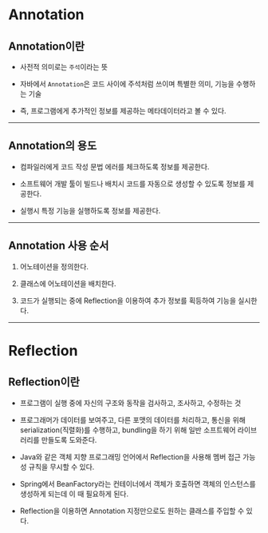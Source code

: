 # Annotation
## Annotation이란

* 사전적 의미로는 `주석`이라는 뜻

* 자바에서 `Annotation`은 코드 사이에 주석처럼 쓰이며 특별한 의미, 기능을 수행하는 기술

* 즉, 프로그램에게 추가적인 정보를 제공하는 메타데이터라고 볼 수 있다.
---
## Annotation의 용도

* 컴파일러에게 코드 작성 문법 에러를 체크하도록 정보를 제공한다.

* 소프트웨어 개발 툴이 빌드나 배치시 코드를 자동으로 생성할 수 있도록 정보를 제공한다.

* 실행시 특정 기능을 실행하도록 정보를 제공한다.
---
## Annotation 사용 순서

1. 어노테이션을 정의한다.

2. 클래스에 어노테이션을 배치한다.

3. 코드가 실행되는 중에 Reflection을 이용하여 추가 정보를 획등하여 기능을 실시한다.
---
# Reflection
## Reflection이란

* 프로그램이 실행 중에 자신의 구조와 동작을 검사하고, 조사하고, 수정하는 것

* 프로그래머가 데이터를 보여주고, 다른 포맷의 데이터를 처리하고, 통신을 위해 serialization(직렬화)를 수행하고, bundling을 하기 위해 일반 소프트웨어 라이브러리를 만들도록 도와준다.

* Java와 같은 객체 지향 프로그래밍 언어에서 Reflection을 사용해 멤버 접근 가능성 규칙을 무시할 수 있다.

* Spring에서 BeanFactory라는 컨테이너에서 객체가 호출하면 객체의 인스턴스를 생성하게 되는데 이 때 필요하게 된다.

* Reflection을 이용하면 Annotation 지정만으로도 원하는 클래스를 주입할 수 있다.
